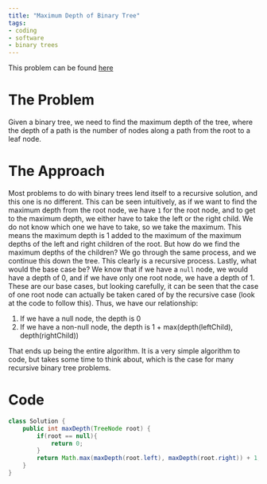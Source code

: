 ```yaml
---
title: "Maximum Depth of Binary Tree"
tags:
- coding
- software
- binary trees
---
```

This problem can be found [here](https://leetcode.com/problems/maximum-depth-of-binary-tree/)

# The Problem
Given a binary tree, we need to find the maximum depth of the tree, where the depth of a path is the number of nodes along a path from the root to a leaf node.

# The Approach
Most problems to do with binary trees lend itself to a recursive solution, and this one is no different. This can be seen intuitively, as if we want to find the maximum depth from the root node, we have `1` for the root node, and to get to the maximum depth, we either have to take the left or the right child. We do not know which one we have to take, so we take the maximum. This means the maximum depth is 1 added to the maximum of the maximum depths of the left and right children of the root. But how do we find the maximum depths of the children? We go through the same process, and we continue this down the tree. This clearly is a recursive process. Lastly, what would the base case be? We know that if we have a `null` node, we would have a depth of 0, and if we have only one root node, we have a depth of 1. These are our base cases, but looking carefully, it can be seen that the case of one root node can actually be taken cared of by the recursive case (look at the code to follow this). Thus, we have our relationship:
1. If we have a null node, the depth is 0
2. If we have a non-null node, the depth is 1 + max(depth(leftChild), depth(rightChild))

That ends up being the entire algorithm. It is a very simple algorithm to code, but takes some time to think about, which is the case for many recursive binary tree problems.

# Code
```java
class Solution {
    public int maxDepth(TreeNode root) {
        if(root == null){
            return 0;
        }
        return Math.max(maxDepth(root.left), maxDepth(root.right)) + 1;
    }
}
```
